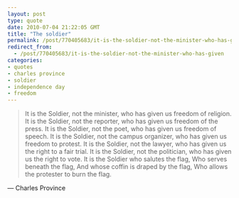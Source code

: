 ```yaml
---
layout: post
type: quote
date: 2010-07-04 21:22:05 GMT
title: "The soldier"
permalink: /post/770405683/it-is-the-soldier-not-the-minister-who-has-given
redirect_from: 
  - /post/770405683/it-is-the-soldier-not-the-minister-who-has-given
categories:
- quotes
- charles province
- soldier
- independence day
- freedom
---
```

<blockquote>It is the Soldier, not the minister, who has given us freedom of religion.
It is the Soldier, not the reporter, who has given us freedom of the press.
It is the Soldier, not the poet, who has given us freedom of speech.
It is the Soldier, not the campus organizer, who has given us freedom to protest.
It is the Soldier, not the lawyer, who has given us the right to a fair trial.
It is the Soldier, not the politician, who has given us the right to vote.
It is the Soldier who salutes the flag,
Who serves beneath the flag,
And whose coffin is draped by the flag,
Who allows the protester to burn the flag.</blockquote>
<p>— Charles Province</p>